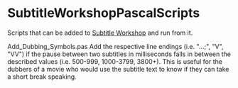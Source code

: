 # SubtitleWorkshopPascalScripts

Scripts that can be added to [Subtitle Workshop](http://subworkshop.sourceforge.net/) and run from it.

Add_Dubbing_Symbols.pas
    Add the respective line endings (i.e. "...;", "V", "VV") if the pause between two subtitles in milliseconds falls in between the described values (i.e. 500-999, 1000-3799, 3800+).
    This is useful for the dubbers of a movie who would use the subtitle text to know if they can take a short break speaking.
    

